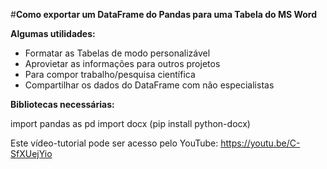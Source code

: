 #**Como exportar um DataFrame do Pandas para uma Tabela do MS Word**


**Algumas utilidades:**

*  Formatar as Tabelas de modo personalizável
*  Aprovietar as informações para outros projetos
*  Para compor trabalho/pesquisa científica
*  Compartilhar os dados do DataFrame com não especialistas

**Bibliotecas necessárias:**

import pandas as pd
import docx (pip install python-docx)

Este vídeo-tutorial pode ser acesso pelo YouTube: https://youtu.be/C-SfXUejYio
